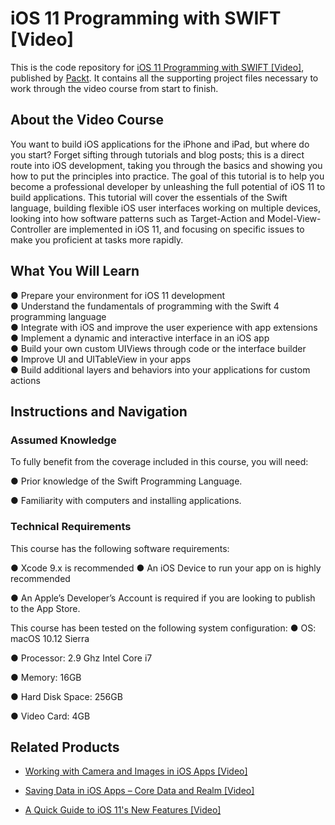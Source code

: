 # iOS 11 Programming with SWIFT [Video]
This is the code repository for [iOS 11 Programming with SWIFT [Video]](https://www.packtpub.com/application-development/ios-11-programming-swift-video?utm_source=github&utm_medium=repository&utm_campaign=9781788393263), published by [Packt](https://www.packtpub.com/?utm_source=github). It contains all the supporting project files necessary to work through the video course from start to finish.
## About the Video Course
You want to build iOS applications for the iPhone and iPad, but where do you start? Forget sifting through tutorials and blog posts; this is a direct route into iOS development, taking you through the basics and showing you how to put the principles into practice. The goal of this tutorial is to help you become a professional developer by unleashing the full potential of iOS 11 to build applications. This tutorial will cover the essentials of the Swift language, building flexible iOS user interfaces working on multiple devices, looking into how software patterns such as Target-Action and Model-View-Controller are implemented in iOS 11, and focusing on specific issues to make you proficient at tasks more rapidly.



## What You Will Learn <br/>
● Prepare your environment for iOS 11 development <br/>
● Understand the fundamentals of programming with the Swift 4 programming language <br/>
● Integrate with iOS and improve the user experience with app extensions <br/>
● Implement a dynamic and interactive interface in an iOS app <br/>
● Build your own custom UIViews through code or the interface builder <br/>
● Improve UI and UITableView in your apps <br/>
● Build additional layers and behaviors into your applications for custom actions <br/>

## Instructions and Navigation
### Assumed Knowledge
To fully benefit from the coverage included in this course, you will need:<br/>

● Prior knowledge of the Swift Programming Language.

● Familiarity with computers and installing applications.

### Technical Requirements
This course has the following software requirements:<br/>

● Xcode 9.x is recommended
● An iOS Device to run your app on is highly recommended

● An Apple’s Developer’s Account is required if you are looking to publish to the App Store.

This course has been tested on the following system configuration:
● OS: macOS 10.12 Sierra

● Processor: 2.9 Ghz Intel Core i7

● Memory: 16GB

●	Hard Disk Space: 256GB

●	Video Card:  4GB


## Related Products
* [Working with Camera and Images in iOS Apps [Video]](https://www.packtpub.com/application-development/working-camera-and-images-ios-apps-video?utm_source=github&utm_medium=repository&utm_campaign=9781788291330)

* [Saving Data in iOS Apps – Core Data and Realm [Video]](https://www.packtpub.com/application-development/saving-data-ios-apps-–-core-data-and-realm-video?utm_source=github&utm_medium=repository&utm_campaign=9781788299442)

* [A Quick Guide to iOS 11's New Features [Video]](https://www.packtpub.com/application-development/quick-guide-ios-11s-new-features-video?utm_source=github&utm_medium=repository&utm_campaign=9781788832878)

